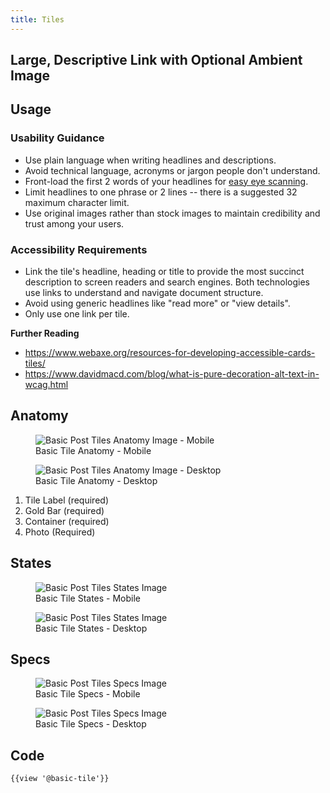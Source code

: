 ```yaml
---
title: Tiles
---
```


## Large, Descriptive Link with Optional Ambient Image

## **Usage**

### **Usability Guidance**

* Use plain language when writing headlines and descriptions.
* Avoid technical language, acronyms or jargon people don't understand.
* Front-load the first 2 words of your headlines for [easy eye scanning](https://www.nngroup.com/articles/first-2-words-a-signal-for-scanning/).
* Limit headlines to one phrase or 2 lines -- there is a suggested 32 maximum character limit.
* Use original images rather than stock images to maintain credibility and trust among your users.


### **Accessibility Requirements**

* Link the tile's headline, heading or title to provide the most succinct description to screen readers and search engines. Both technologies use links to understand and navigate document structure.
* Avoid using generic headlines like "read more" or "view details".
* Only use one link per tile.


**Further Reading**
* https://www.webaxe.org/resources-for-developing-accessible-cards-tiles/
* https://www.davidmacd.com/blog/what-is-pure-decoration-alt-text-in-wcag.html

## **Anatomy**

<figure>
  <img class="doc-images" alt="Basic Post Tiles Anatomy Image - Mobile" title="Basic Post Tiles Anatomy Image" src="/build/docs/img/Tile/basictile-anatomy-mobile.jpg"/>
  <figcaption>Basic Tile Anatomy - Mobile</figcaption>
</figure>

<figure>
  <img class="doc-images" alt="Basic Post Tiles Anatomy Image - Desktop" title="Basic Post Tiles Anatomy Image" src="/build/docs/img/Tile/basictile-anatomy-desktop.jpg"/>
  <figcaption>Basic Tile Anatomy - Desktop</figcaption>
</figure>

1. Tile Label (required)
2. Gold Bar (required)
3. Container (required)
4. Photo (Required)

## **States**

<figure>
  <img class="doc-images" alt="Basic Post Tiles States Image" title="Basic Post Tiles States Image" src="/build/docs/img/Tile/basictile-states-mobile.jpg"/>
  <figcaption>Basic Tile States - Mobile</figcaption>
</figure>

<figure>
  <img class="doc-images" alt="Basic Post Tiles States Image" title="Basic Post Tiles States Image" src="/build/docs/img/Tile/basictile-states-desktop.jpg"/>
  <figcaption>Basic Tile States - Desktop</figcaption>
</figure>

## **Specs**

<figure>
  <img class="doc-images" alt="Basic Post Tiles Specs Image" title="Basic Post Tiles Specs Image" src="/build/docs/img/Tile/basictile-specs-mobile.jpg"/>
  <figcaption>Basic Tile Specs - Mobile</figcaption>
</figure>

<figure>
  <img class="doc-images" alt="Basic Post Tiles Specs Image" title="Basic Post Tiles Specs Image" src="/build/docs/img/Tile/basictile-specs-desktop.jpg"/>
  <figcaption>Basic Tile Specs - Desktop</figcaption>
</figure>

## **Code**

```
{{view '@basic-tile'}}
```
